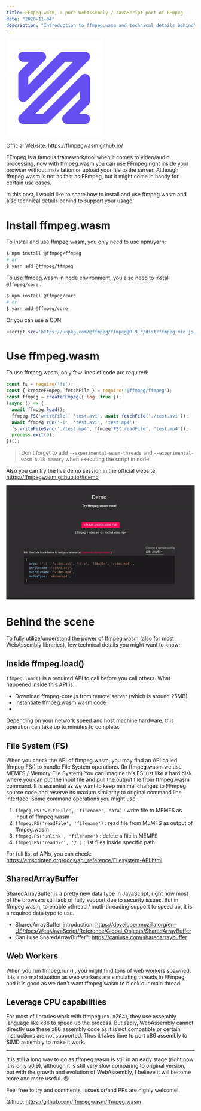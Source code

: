 ```yaml
---
title: FFmpeg.wasm, a pure WebAssembly / JavaScript port of FFmpeg
date: "2020-11-04"
description: "Introduction to ffmpeg.wasm and technical details behind"
---
```


![](./ffmpeg-wasm-logo.png)

Official Website: https://ffmpegwasm.github.io/

FFmpeg is a famous framework/tool when it comes to video/audio processing, now with ffmpeg.wasm you can use FFmpeg right inside your browser without installation or upload your file to the server. Although ffmpeg.wasm is not as fast as FFmpeg, but it might come in handy for certain use cases.

In this post, I would like to share how to install and use ffmpeg.wasm and also technical details behind to support your usage.

# Install ffmpeg.wasm

To install and use ffmpeg.wasm, you only need to use npm/yarn:

```bash
$ npm install @ffmpeg/ffmpeg
# or
$ yarn add @ffmpeg/ffmpeg
```

To use ffmpeg.wasm in node environment, you also need to install `@ffmpeg/core` .
```bash
$ npm install @ffmpeg/core
# or
$ yarn add @ffmpeg/core
```
Or you can use a CDN

```bash
<script src='https://unpkg.com/@ffmpeg/ffmpeg@0.9.3/dist/ffmpeg.min.js'></script>
```

# Use ffmpeg.wasm

To use ffmpeg.wasm, only few lines of code are required:

```javascript
const fs = require('fs');
const { createFFmpeg, fetchFile } = require('@ffmpeg/ffmpeg');
const ffmpeg = createFFmpeg({ log: true });
(async () => {
  await ffmpeg.load();
  ffmpeg.FS('writeFile', 'test.avi', await fetchFile('./test.avi'));
  await ffmpeg.run('-i', 'test.avi', 'test.mp4');
  fs.writeFileSync('./test.mp4', ffmpeg.FS('readFile', 'test.mp4'));
  process.exit(0);
})();
```

> Don't forget to add `--experimental-wasm-threads` and `--experimental-wasm-bulk-memory` when executing the script in node.

Also you can try the live demo session in the official website: https://ffmpegwasm.github.io/#demo

![](./transcode.gif)

# Behind the scene

To fully utilize/understand the power of ffmpeg.wasm (also for most WebAssembly libraries), few technical details you might want to know:

## Inside ffmpeg.load()

`ffmpeg.load()` is a required API to call before you call others. What happened inside this API is:

- Download ffmpeg-core.js from remote server (which is around 25MB)
- Instantiate ffmpeg.wasm wasm code
-
Depending on your network speed and host machine hardware, this operation can take up to minutes to complete.

## File System (FS)

When you check the API of ffmpeg.wasm, you may find an API called ffmpeg.FS() to handle File System operations. (In ffmpeg.wasm we use MEMFS / Memory File System) You can imagine this FS just like a hard disk where you can put the input file and pull the output file from ffmpeg.wasm command. It is essential as we want to keep minimal changes to FFmpeg source code and reserve its maxium similarity to original command line interface. Some command operations you might use:

1. `ffmpeg.FS('writeFile', 'filename', data)` : write file to MEMFS as input of ffmpeg.wasm
1. `ffmpeg.FS('readFile', 'filename')` : read file from MEMFS as output of ffmpeg.wasm
1. `ffmpeg.FS('unlink', 'filename')` : delete a file in MEMFS
1. `ffmpeg.FS('readdir', '/')` : list files inside specific path

For full list of APIs, you can check: https://emscripten.org/docs/api_reference/Filesystem-API.html

## SharedArrayBuffer

SharedArrayBuffer is a pretty new data type in JavaScript, right now most of the browsers still lack of fully support due to security issues. But in ffmpeg.wasm, to enable pthread / mutli-threading support to speed up, it is a required data type to use. 

- SharedArrayBuffer introduction: https://developer.mozilla.org/en-US/docs/Web/JavaScript/Reference/Global_Objects/SharedArrayBuffer
- Can I use SharedArrayBuffer?: https://caniuse.com/sharedarraybuffer

## Web Workers

When you run ffmpeg.run() , you might find tons of web workers spawned. It is a normal situation as web workers are simulating threads in FFmpeg and it is good as we don't want ffmpeg.wasm to block our main thread.

## Leverage CPU capabilities

For most of libraries work with ffmpeg (ex. x264), they use assembly language like x86 to speed up the process. But sadly, WebAssembly cannot directly use these x86 assembly code as it is not compatible or certain instructions are not supported. Thus it takes time to port x86 assembly to SIMD assembly to make it work.

---

It is still a long way to go as ffmpeg.wasm is still in an early stage (right now it is only v0.9), although it is still very slow comparing to original version, but with the growth and evolution of WebAssembly, I believe it will become more and more useful. 😃

Feel free to try and comments, issues or/and PRs are highly welcome!

Github: https://github.com/ffmpegwasm/ffmpeg.wasm
